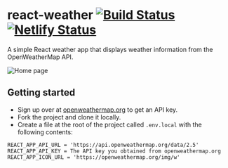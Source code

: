 # react-weather [![Build Status](https://travis-ci.org/denniskigen/react-weather.svg?branch=master)](https://travis-ci.org/denniskigen/react-weather)  [![Netlify Status](https://api.netlify.com/api/v1/badges/142b6577-41bb-4d21-846a-096cd87214af/deploy-status)](https://app.netlify.com/sites/yet-another-react-weather-app/deploys)

A simple React weather app that displays weather information from the OpenWeatherMap API.

![Home page](https://github.com/denniskigen/react-weather/blob/master/public/screen.png)

## Getting started

- Sign up over at [openweathermap.org](https://openweathermap.org/appid) to get an API key.
- Fork the project and clone it locally.
- Create a file at the root of the project called `.env.local` with the following contents:

```
REACT_APP_API_URL = 'https://api.openweathermap.org/data/2.5'
REACT_APP_API_KEY = The API key you obtained from openweathermap.org
REACT_APP_ICON_URL = 'https://openweathermap.org/img/w'
```